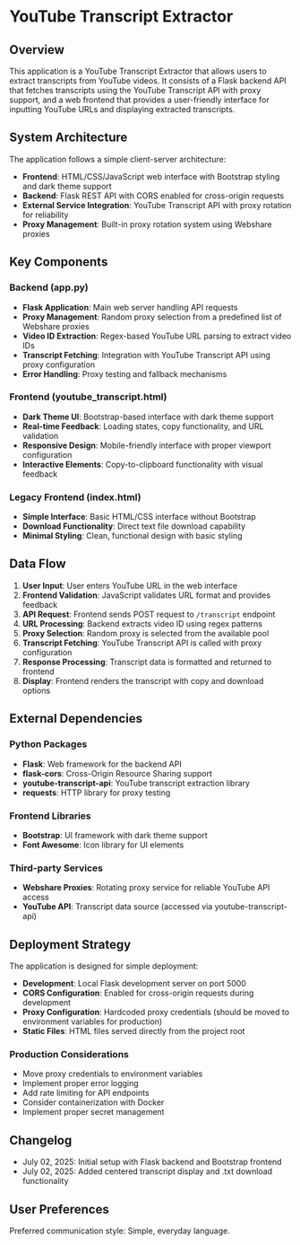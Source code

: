# YouTube Transcript Extractor

## Overview

This application is a YouTube Transcript Extractor that allows users to extract transcripts from YouTube videos. It consists of a Flask backend API that fetches transcripts using the YouTube Transcript API with proxy support, and a web frontend that provides a user-friendly interface for inputting YouTube URLs and displaying extracted transcripts.

## System Architecture

The application follows a simple client-server architecture:

- **Frontend**: HTML/CSS/JavaScript web interface with Bootstrap styling and dark theme support
- **Backend**: Flask REST API with CORS enabled for cross-origin requests
- **External Service Integration**: YouTube Transcript API with proxy rotation for reliability
- **Proxy Management**: Built-in proxy rotation system using Webshare proxies

## Key Components

### Backend (app.py)
- **Flask Application**: Main web server handling API requests
- **Proxy Management**: Random proxy selection from a predefined list of Webshare proxies
- **Video ID Extraction**: Regex-based YouTube URL parsing to extract video IDs
- **Transcript Fetching**: Integration with YouTube Transcript API using proxy configuration
- **Error Handling**: Proxy testing and fallback mechanisms

### Frontend (youtube_transcript.html)
- **Dark Theme UI**: Bootstrap-based interface with dark theme support
- **Real-time Feedback**: Loading states, copy functionality, and URL validation
- **Responsive Design**: Mobile-friendly interface with proper viewport configuration
- **Interactive Elements**: Copy-to-clipboard functionality with visual feedback

### Legacy Frontend (index.html)
- **Simple Interface**: Basic HTML/CSS interface without Bootstrap
- **Download Functionality**: Direct text file download capability
- **Minimal Styling**: Clean, functional design with basic styling

## Data Flow

1. **User Input**: User enters YouTube URL in the web interface
2. **Frontend Validation**: JavaScript validates URL format and provides feedback
3. **API Request**: Frontend sends POST request to `/transcript` endpoint
4. **URL Processing**: Backend extracts video ID using regex patterns
5. **Proxy Selection**: Random proxy is selected from the available pool
6. **Transcript Fetching**: YouTube Transcript API is called with proxy configuration
7. **Response Processing**: Transcript data is formatted and returned to frontend
8. **Display**: Frontend renders the transcript with copy and download options

## External Dependencies

### Python Packages
- **Flask**: Web framework for the backend API
- **flask-cors**: Cross-Origin Resource Sharing support
- **youtube-transcript-api**: YouTube transcript extraction library
- **requests**: HTTP library for proxy testing

### Frontend Libraries
- **Bootstrap**: UI framework with dark theme support
- **Font Awesome**: Icon library for UI elements

### Third-party Services
- **Webshare Proxies**: Rotating proxy service for reliable YouTube API access
- **YouTube API**: Transcript data source (accessed via youtube-transcript-api)

## Deployment Strategy

The application is designed for simple deployment:

- **Development**: Local Flask development server on port 5000
- **CORS Configuration**: Enabled for cross-origin requests during development
- **Proxy Configuration**: Hardcoded proxy credentials (should be moved to environment variables for production)
- **Static Files**: HTML files served directly from the project root

### Production Considerations
- Move proxy credentials to environment variables
- Implement proper error logging
- Add rate limiting for API endpoints
- Consider containerization with Docker
- Implement proper secret management

## Changelog

- July 02, 2025: Initial setup with Flask backend and Bootstrap frontend
- July 02, 2025: Added centered transcript display and .txt download functionality

## User Preferences

Preferred communication style: Simple, everyday language.